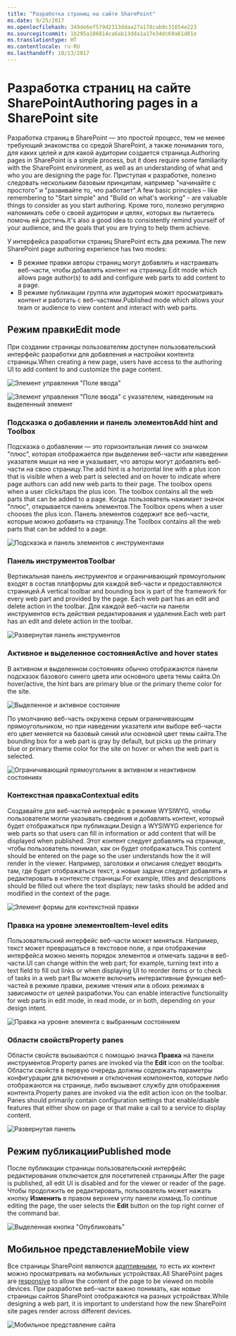 ```yaml
---
title: "Разработка страниц на сайте SharePoint"
ms.date: 9/25/2017
ms.openlocfilehash: 349de6ef579d2313ddaa27a178cab9c31654e223
ms.sourcegitcommit: 1b295a186814ca6ab13dda1a17e34dc69a61d81e
ms.translationtype: HT
ms.contentlocale: ru-RU
ms.lasthandoff: 10/13/2017
---
```

# <a name="authoring-pages-in-a-sharepoint-site"></a><span data-ttu-id="7d8e5-102">Разработка страниц на сайте SharePoint</span><span class="sxs-lookup"><span data-stu-id="7d8e5-102">Authoring pages in a SharePoint site</span></span>

<span data-ttu-id="7d8e5-103">Разработка страниц в SharePoint — это простой процесс, тем не менее требующий знакомства со средой SharePoint, а также понимания того, для каких целей и для какой аудитории создается страница.</span><span class="sxs-lookup"><span data-stu-id="7d8e5-103">Authoring pages in SharePoint is a simple process, but it does require some familiarity with the SharePoint environment, as well as an understanding of what and who you are designing the page for.</span></span> <span data-ttu-id="7d8e5-104">Приступая к разработке, полезно следовать нескольким базовым принципам, например "начинайте с простого" и "развивайте то, что работает".</span><span class="sxs-lookup"><span data-stu-id="7d8e5-104">A few basic principles – like remembering to "Start simple" and "Build on what's working" - are valuable things to consider as you start authoring.</span></span> <span data-ttu-id="7d8e5-105">Кроме того, полезно регулярно напоминать себе о своей аудитории и целях, которых вы пытаетесь помочь ей достичь.</span><span class="sxs-lookup"><span data-stu-id="7d8e5-105">It's also a good idea to consistently remind yourself of your audience, and the goals that you are trying to help them achieve.</span></span>

<!-- Do we have content about the design principles that we can link to here? -->

<span data-ttu-id="7d8e5-106">У интерфейса разработки страниц SharePoint есть два режима.</span><span class="sxs-lookup"><span data-stu-id="7d8e5-106">The new SharePoint page authoring experience has two modes:</span></span> 

- <span data-ttu-id="7d8e5-107">В режиме правки авторы страниц могут добавлять и настраивать веб-части, чтобы добавлять контент на страницу.</span><span class="sxs-lookup"><span data-stu-id="7d8e5-107">Edit mode which allows page author(s) to add and configure web parts to add content to a page.</span></span>
- <span data-ttu-id="7d8e5-108">В режиме публикации группа или аудитория может просматривать контент и работать с веб-частями.</span><span class="sxs-lookup"><span data-stu-id="7d8e5-108">Published mode which allows your team or audience to view content and interact with web parts.</span></span> 

## <a name="edit-mode"></a><span data-ttu-id="7d8e5-109">Режим правки</span><span class="sxs-lookup"><span data-stu-id="7d8e5-109">Edit mode</span></span>

<span data-ttu-id="7d8e5-110">При создании страницы пользователям доступен пользовательский интерфейс разработки для добавления и настройки контента страницы.</span><span class="sxs-lookup"><span data-stu-id="7d8e5-110">When creating a new page, users have access to the authoring UI to add content to and customize the page content.</span></span> 


![Элемент управления "Поле ввода"](../images/design-authoring-edit-01.png)

![Элемент управления "Поле ввода" с указателем, наведенным на выделенный элемент](../images/design-authoring-edit-02.png)


### <a name="add-hint-and-toolbox"></a><span data-ttu-id="7d8e5-113">Подсказка о добавлении и панель элементов</span><span class="sxs-lookup"><span data-stu-id="7d8e5-113">Add hint and Toolbox</span></span>

<span data-ttu-id="7d8e5-114">Подсказка о добавлении — это горизонтальная линия со значком "плюс", которая отображается при выделении веб-части или наведении указателя мыши на нее и указывает, что авторы могут добавлять веб-части на свою страницу.</span><span class="sxs-lookup"><span data-stu-id="7d8e5-114">The add hint is a horizontal line with a plus icon that is visible when a web part is selected and on hover to indicate where page authors can add new web parts to their page. The toolbox opens when a user clicks/taps the plus icon. The toolbox contains all the web parts that can be added to a page.</span></span> <span data-ttu-id="7d8e5-115">Когда пользователь нажимает значок "плюс", открывается панель элементов.</span><span class="sxs-lookup"><span data-stu-id="7d8e5-115">The Toolbox opens when a user chooses the plus icon.</span></span> <span data-ttu-id="7d8e5-116">Панель элементов содержит все веб-части, которые можно добавить на страницу.</span><span class="sxs-lookup"><span data-stu-id="7d8e5-116">The Toolbox contains all the web parts that can be added to a page.</span></span>

![Подсказка и панель элементов с инструментами](../images/design-authoring-add-hint.png)


### <a name="toolbar"></a><span data-ttu-id="7d8e5-118">Панель инструментов</span><span class="sxs-lookup"><span data-stu-id="7d8e5-118">Toolbar</span></span>

<span data-ttu-id="7d8e5-119">Вертикальная панель инструментов и ограничивающий прямоугольник входят в состав платформы для каждой веб-части и предоставляются страницей.</span><span class="sxs-lookup"><span data-stu-id="7d8e5-119">A vertical toolbar and bounding box is part of the framework for every web part and provided by the page. Each web part has an edit and delete action in the toolbar.</span></span> <span data-ttu-id="7d8e5-120">Для каждой веб-части на панели инструментов есть действия редактирования и удаления.</span><span class="sxs-lookup"><span data-stu-id="7d8e5-120">Each web part has an edit and delete action in the toolbar.</span></span> 

![Развернутая панель инструментов](../images/design-authoring-toolbar.png)


### <a name="active-and-hover-states"></a><span data-ttu-id="7d8e5-122">Активное и выделенное состояния</span><span class="sxs-lookup"><span data-stu-id="7d8e5-122">Active and hover states</span></span>

<span data-ttu-id="7d8e5-123">В активном и выделенном состояниях обычно отображаются панели подсказок базового синего цвета или основного цвета темы сайта.</span><span class="sxs-lookup"><span data-stu-id="7d8e5-123">On hover/active, the hint bars are primary blue or the primary theme color for the site.</span></span>

![Выделенное и активное состояние](../images/design-authoring-active-hover-01.png)

<span data-ttu-id="7d8e5-125">По умолчанию веб-часть окружена серым ограничивающим прямоугольником, но при наведении указателя или выборе веб-части его цвет меняется на базовый синий или основной цвет темы сайта.</span><span class="sxs-lookup"><span data-stu-id="7d8e5-125">The bounding box for a web part is gray by default, but picks up the primary blue or primary theme color for the site on hover or when the web part is selected.</span></span>

![Ограничивающий прямоугольник в активном и неактивном состояниях](../images/design-authoring-active-hover-02.png)


### <a name="contextual-edits"></a><span data-ttu-id="7d8e5-127">Контекстная правка</span><span class="sxs-lookup"><span data-stu-id="7d8e5-127">Contextual edits</span></span>

<span data-ttu-id="7d8e5-128">Создавайте для веб-частей интерфейс в режиме WYSIWYG, чтобы пользователи могли указывать сведения и добавлять контент, который будет отображаться при публикации.</span><span class="sxs-lookup"><span data-stu-id="7d8e5-128">Design a WYSIWYG experience for web parts so that users can fill in information or add content that will be displayed when published.</span></span> <span data-ttu-id="7d8e5-129">Этот контент следует добавлять на странице, чтобы пользователь понимал, как он будет отображаться.</span><span class="sxs-lookup"><span data-stu-id="7d8e5-129">This content should be entered on the page so the user understands how the it will render in the viewer.</span></span> <span data-ttu-id="7d8e5-130">Например, заголовки и описания следует вводить там, где будет отображаться текст, а новые задачи следует добавлять и редактировать в контексте страницы.</span><span class="sxs-lookup"><span data-stu-id="7d8e5-130">For example, titles and descriptions should be filled out where the text displays; new tasks should be added and modified in the context of the page.</span></span>

![Элемент формы для контекстной правки](../images/design-authoring-contextual-edits.png)


### <a name="item-level-edits"></a><span data-ttu-id="7d8e5-132">Правка на уровне элементов</span><span class="sxs-lookup"><span data-stu-id="7d8e5-132">Item-level edits</span></span>

<span data-ttu-id="7d8e5-133">Пользовательский интерфейс веб-части может меняться. Например, текст может превращаться в текстовое поле, а при отображении интерфейса можно менять порядок элементов и отмечать задачи в веб-части.</span><span class="sxs-lookup"><span data-stu-id="7d8e5-133">UI can change within the web part; for example, turning text into a text field to fill out links or when displaying UI to reorder items or to check of tasks in a web part</span></span> <span data-ttu-id="7d8e5-134">Вы можете включить интерактивные функции веб-частей в режиме правки, режиме чтения или в обоих режимах в зависимости от целей разработки.</span><span class="sxs-lookup"><span data-stu-id="7d8e5-134">You can enable interactive functionality for web parts in edit mode, in read mode, or in both, depending on your design intent.</span></span>

![Правка на уровне элемента с выбранным состоянием](../images/design-authoring-item-level.png)


### <a name="property-panes"></a><span data-ttu-id="7d8e5-136">Области свойств</span><span class="sxs-lookup"><span data-stu-id="7d8e5-136">Property panes</span></span>

<span data-ttu-id="7d8e5-137">Области свойств вызываются с помощью значка **Правка** на панели инструментов.</span><span class="sxs-lookup"><span data-stu-id="7d8e5-137">Property panes are invoked via the **Edit** icon on the toolbar.</span></span> <span data-ttu-id="7d8e5-138">Области свойств в первую очередь должны содержать параметры конфигурации для включения и отключения компонентов, которые либо отображаются на странице, либо вызывают службу для отображения контента.</span><span class="sxs-lookup"><span data-stu-id="7d8e5-138">Property panes are invoked via the edit action icon on the toolbar. Panes should primarily contain configuration settings that enable/disable features that either show on page or that make a call to a service to display content.</span></span> 

![Развернутая панель](../images/design-authoring-panes.png)


## <a name="published-mode"></a><span data-ttu-id="7d8e5-140">Режим публикации</span><span class="sxs-lookup"><span data-stu-id="7d8e5-140">Published mode</span></span>

<span data-ttu-id="7d8e5-141">После публикации страницы пользовательский интерфейс редактирования отключается для посетителей страницы.</span><span class="sxs-lookup"><span data-stu-id="7d8e5-141">After the page is published, all edit UI is disabled and for the viewer or reader of the page.</span></span> <span data-ttu-id="7d8e5-142">Чтобы продолжить ее редактировать, пользователь может нажать кнопку **Изменить** в правом верхнем углу панели команд.</span><span class="sxs-lookup"><span data-stu-id="7d8e5-142">To continue editing the page, the user selects the **Edit** button on the top right corner of the command bar.</span></span>

![Выделенная кнопка "Опубликовать"](../images/design-authoring-published.png)


## <a name="mobile-view"></a><span data-ttu-id="7d8e5-144">Мобильное представление</span><span class="sxs-lookup"><span data-stu-id="7d8e5-144">Mobile view</span></span>

<span data-ttu-id="7d8e5-145">Все страницы SharePoint являются [адаптивными](grid-and-responsive-design.md), то есть их контент можно просматривать на мобильных устройствах.</span><span class="sxs-lookup"><span data-stu-id="7d8e5-145">All SharePoint pages are [responsive](grid-and-responsive-design.md) to allow the content of the page to be viewed on mobile devices.</span></span> <span data-ttu-id="7d8e5-146">При разработке веб-части важно понимать, как новые страницы сайтов SharePoint отображаются на разных устройствах.</span><span class="sxs-lookup"><span data-stu-id="7d8e5-146">While designing a web part, it is important to understand how the new SharePoint site pages render across different devices.</span></span>



![Мобильное представление сайта](../images/design-authoring-mobile.png)